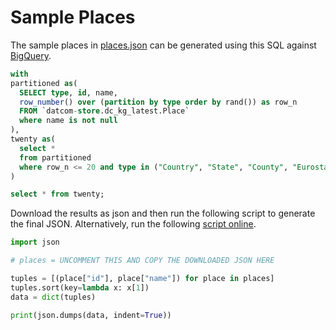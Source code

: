 # Sample Places

The sample places in [places.json](places.json) can be generated using this SQL against [BigQuery](https://pantheon.corp.google.com/bigquery?project=datcom-store).

```sql
with 
partitioned as(
  SELECT type, id, name,
  row_number() over (partition by type order by rand()) as row_n
  FROM `datcom-store.dc_kg_latest.Place`
  where name is not null
),
twenty as(
  select *
  from partitioned
  where row_n <= 20 and type in ("Country", "State", "County", "EurostatNUTS1", "City")
)

select * from twenty;
```

Download the results as json and then run the following script to generate the final JSON. Alternatively, run the following [script online](https://trinket.io/python3/51df6be06f).

```python
import json

# places = UNCOMMENT THIS AND COPY THE DOWNLOADED JSON HERE

tuples = [(place["id"], place["name"]) for place in places]
tuples.sort(key=lambda x: x[1])
data = dict(tuples)

print(json.dumps(data, indent=True))
```